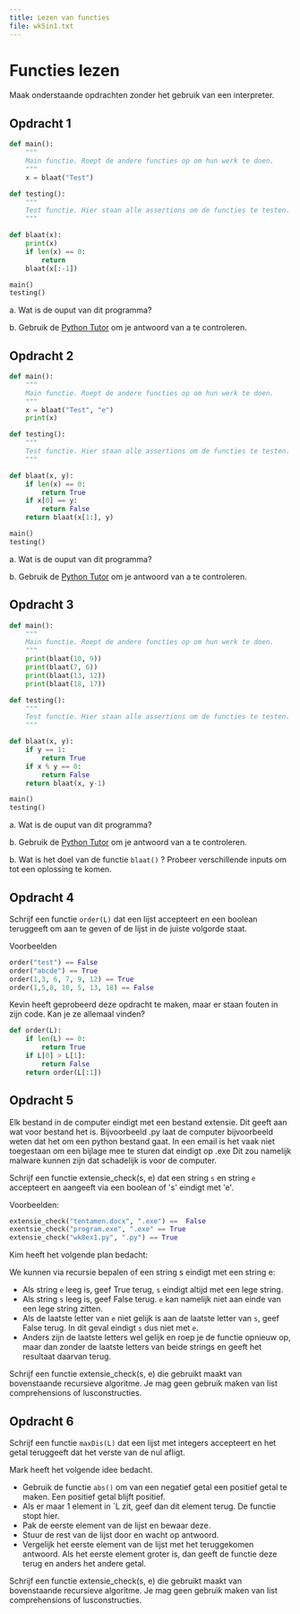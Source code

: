 ```yaml
---
title: Lezen van functies
file: wk5in1.txt
---
```


# Functies lezen

Maak onderstaande opdrachten zonder het gebruik van een interpreter.

## Opdracht 1

```python
def main():
    """
    Main functie. Roept de andere functies op om hun werk te doen.
    """
    x = blaat("Test")

def testing():
    """
    Test functie. Hier staan alle assertions om de functies te testen.
    """

def blaat(x):
    print(x)
    if len(x) == 0:
        return
    blaat(x[:-1])

main()
testing()
```

a. Wat is de ouput van dit programma?

b. Gebruik de [Python Tutor](http://www.pythontutor.com/visualize.html) om je antwoord van a te controleren.


## Opdracht 2

```python
def main():
    """
    Main functie. Roept de andere functies op om hun werk te doen.
    """
    x = blaat("Test", "e")
    print(x)

def testing():
    """
    Test functie. Hier staan alle assertions om de functies te testen.
    """

def blaat(x, y):
    if len(x) == 0:
        return True
    if x[0] == y:
        return False
    return blaat(x[1:], y)

main()
testing()
```

a. Wat is de ouput van dit programma?

b. Gebruik de [Python Tutor](http://www.pythontutor.com/visualize.html)  om je antwoord van a te controleren.

## Opdracht 3

```python
def main():
    """
    Main functie. Roept de andere functies op om hun werk te doen.
    """
    print(blaat(10, 9))
    print(blaat(7, 6))
    print(blaat(13, 12))
    print(blaat(18, 17))

def testing():
    """
    Test functie. Hier staan alle assertions om de functies te testen.
    """

def blaat(x, y):
    if y == 1:
        return True
    if x % y == 0:
        return False
    return blaat(x, y-1)

main()
testing()
```

a. Wat is de ouput van dit programma?

b. Gebruik de [Python Tutor](http://www.pythontutor.com/visualize.html)  om je antwoord van a te controleren.

b. Wat is het doel van de functie `blaat()` ? Probeer verschillende inputs om tot een oplossing te komen.


## Opdracht 4

Schrijf een functie `order(L)` dat een lijst accepteert en een boolean teruggeeft om aan te geven of de lijst in de juiste volgorde staat.

Voorbeelden

```python
order("test") == False
order("abcde") == True
order(1,3, 6, 7, 9, 12) == True
order(1,5,8, 10, 5, 13, 18) == False
```

Kevin heeft geprobeerd deze opdracht te maken, maar er staan fouten in zijn code. Kan je ze allemaal vinden?

```python
def order(L):
    if len(L) == 0:
        return True
    if L[0] > L[1]:
        return False
    return order(L[:1])
```

## Opdracht 5

Elk bestand in de computer eindigt met een bestand extensie. Dit geeft aan wat voor bestand het is. Bijvoorbeeld .py laat de computer bijvoorbeeld weten dat het om een python bestand gaat. In een email is het vaak niet toegestaan om een bijlage mee te sturen dat eindigt op .exe Dit zou namelijk malware kunnen zijn dat schadelijk is voor de computer.

Schrijf een functie extensie_check(s, e) dat een string `s` en string `e` accepteert en aangeeft via een boolean of 's' eindigt met 'e'.

Voorbeelden:

```python
extensie_check("tentamen.docx", ".exe") ==  False
exentsie_check("program.exe", ".exe" == True
extensie_check("wk8ex1.py", ".py") == True
```

Kim heeft het volgende plan bedacht:

We kunnen via recursie bepalen of een string s eindigt met een string e:

*   Als string `e` leeg is, geef True terug,  `s` eindigt altijd met een lege string.
* 	Als string `s` leeg is, geef False terug. `e` kan namelijk niet aan einde van een lege string zitten.
*	Als de laatste letter van `e` niet gelijk is aan de laatste letter van `s`, geef False terug. In dit geval eindigt `s` dus niet met `e`.
*	Anders zijn de laatste letters wel gelijk en roep je de functie opnieuw op, maar dan zonder de laatste letters van beide strings en geeft het resultaat daarvan terug.


Schrijf een functie extensie_check(s, e) die gebruikt maakt van bovenstaande recursieve algoritme. Je mag geen gebruik maken van list comprehensions of lusconstructies.

## Opdracht 6

Schrijf een functie `maxDis(L)` dat een lijst met integers accepteert en het getal teruggeeft dat het verste van de nul afligt.

Mark heeft het volgende idee bedacht.

* Gebruik de functie `abs()` om van een negatief getal een positief getal te maken. Een positief getal blijft positief.
* Als er maar 1 element in `L  zit, geef dan dit element terug. De functie stopt hier.
* Pak de eerste element van de lijst en bewaar deze.
* Stuur de rest van de lijst door en wacht op antwoord.
* Vergelijk het eerste element van de lijst met het teruggekomen antwoord. Als het eerste element groter is, dan geeft de functie deze terug en anders het andere getal.

Schrijf een functie extensie_check(s, e) die gebruikt maakt van bovenstaande recursieve algoritme. Je mag geen gebruik maken van list comprehensions of lusconstructies.
